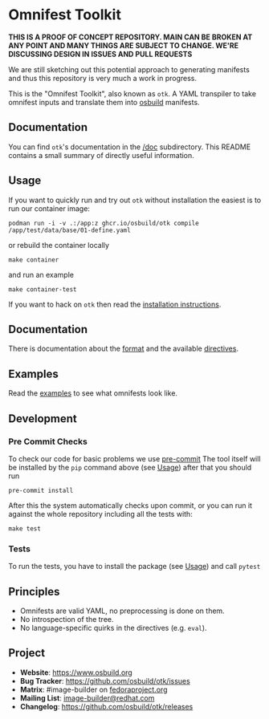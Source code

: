 # Omnifest Toolkit

**THIS IS A PROOF OF CONCEPT REPOSITORY. MAIN CAN BE BROKEN AT ANY POINT AND MANY THINGS ARE SUBJECT TO CHANGE. WE'RE DISCUSSING DESIGN IN ISSUES AND PULL REQUESTS**

We are still sketching out this potential approach to generating manifests and
thus this repository is very much a work in progress.

This is the "Omnifest Toolkit", also known as `otk`. A YAML transpiler to
take omnifest inputs and translate them into [osbuild](https://osbuild.org)
manifests.

## Documentation

You can find `otk`'s documentation in the [/doc](./doc) subdirectory. This README contains a small summary of directly useful information.

## Usage

If you want to quickly run and try out `otk` without installation the easiest is to run our container image:

```
podman run -i -v .:/app:z ghcr.io/osbuild/otk compile /app/test/data/base/01-define.yaml
```

or rebuild the container locally

```shell
make container
```

and run an example

```shell
make container-test
```

If you want to hack on `otk` then read the [installation instructions](./doc/00-installation.md).

## Documentation

There is documentation about the [format](./doc/03-omnifest/index.md) and the available
[directives](./doc/03-omnifest/01-directive.md).

## Examples

Read the [examples](./example) to see what omnifests look like.

## Development

### Pre Commit Checks

To check our code for basic problems we use [pre-commit](https://pre-commit.com)
The tool itself will be installed by the `pip` command above (see [Usage](#Usage)) after that you
should run

```shell
pre-commit install
```

After this the system automatically checks upon commit, or you can run it against the whole
repository including all the tests with:

```
make test
```

### Tests

To run the tests, you have to install the package (see [Usage](#Usage))
and call `pytest`

## Principles

- Omnifests are valid YAML, no preprocessing is done on them.
- No introspection of the tree.
- No language-specific quirks in the directives (e.g. `eval`).

## Project

 * **Website**: https://www.osbuild.org
 * **Bug Tracker**: https://github.com/osbuild/otk/issues
 * **Matrix**: #image-builder on [fedoraproject.org](https://matrix.to/#/#image-builder:fedoraproject.org)
 * **Mailing List**: image-builder@redhat.com
 * **Changelog**: https://github.com/osbuild/otk/releases
